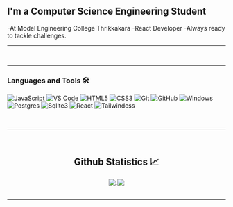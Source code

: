 ## I'm a Computer Science  Engineering Student  

-At Model Engineering College Thrikkakara
-React Developer
-Always ready to tackle challenges.

---




<br />

---

### Languages and Tools 🛠 


![JavaScript](https://img.shields.io/badge/-JavaScript-%23F7DF1C?style=flat-square&logo=javascript&logoColor=000000&labelColor=%23F7DF1C&color=%23FFCE5A)
![VS Code](http://img.shields.io/badge/-VS%20Code-007ACC?style=flat-square&logo=visual-studio-code&logoColor=ffffff)
![HTML5](https://img.shields.io/badge/-HTML5-%23E44D27?style=flat-square&logo=html5&logoColor=ffffff)
![CSS3](https://img.shields.io/badge/-CSS3-%231572B6?style=flat-square&logo=css3)
![Git](https://img.shields.io/badge/-Git-%23F05032?style=flat-square&logo=git&logoColor=%23ffffff)
![GitHub](https://img.shields.io/badge/-GitHub-181717?style=flat-square&logo=github)
![Windows](http://img.shields.io/badge/-Windows-0078D6?style=flat-square&logo=windows&logoColor=ffffff)
![Postgres](https://img.shields.io/badge/PostgreSQL-316192?style=flat-square&logo=postgresql&logoColor=white)
![Sqlite3](https://img.shields.io/badge/-Sqlite3-FFCA28?style=flat-square&logo=sqlite3&logoColor=ffffff)
![React](https://img.shields.io/badge/React-20232A?style=flat-square&logo=react&logoColor=61DAFB)
![Tailwindcss](https://img.shields.io/badge/Tailwind_CSS-38B2AC?style=flat-square&logo=tailwind-css&logoColor=white)


<br/>


---

<br/>




  <h2 align="center"> Github Statistics 📈 </h2>
  
  <div align="center"> 
     <a href="">
      <img align="center" src="https://github-readme-stats-sigma-five.vercel.app/api?username=jzf21&show_icons=true&include_all_commits=true&count_private=true&theme=react&line_height=40" />
    </a>
    <a href="">
      <img align="center" src="https://github-readme-stats.vercel.app/api/top-langs/?username=jzf21&theme=react&line_height=40&hide=css"/>
    </a>
</div

<br/>
<br />

---




[instagram]: https://www.instagram.com/jzf__21/
[linkedin]: https://www.linkedin.com/in/jzf21/

  
